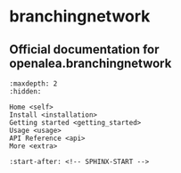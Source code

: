 # branchingnetwork

## Official documentation for openalea.branchingnetwork

```{toctree}
:maxdepth: 2
:hidden:

Home <self>
Install <installation>
Getting started <getting_started>
Usage <usage>
API Reference <api>
More <extra>
```

```{include} ../README.md
:start-after: <!-- SPHINX-START -->
```
